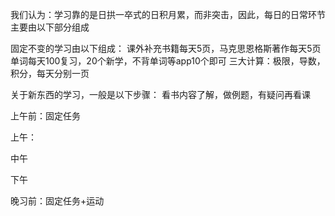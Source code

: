 我们认为：学习靠的是日拱一卒式的日积月累，而非突击，因此，每日的日常环节主要由以下部分组成

固定不变的学习由以下组成：
课外补充书籍每天5页，马克思恩格斯著作每天5页
单词每天100复习，20个新学，不背单词等app10个即可
三大计算：极限，导数，积分，每天分别一页

关于新东西的学习，一般是以下步骤：
看书内容了解，做例题，有疑问再看课

上午前：固定任务

上午：

中午

下午

晚习前：固定任务+运动

